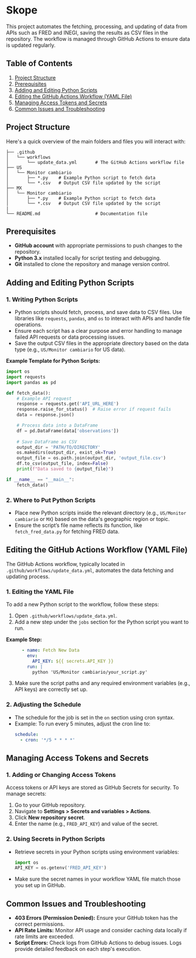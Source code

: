 # Skope

This project automates the fetching, processing, and updating of data from APIs such as FRED and INEGI, saving the results as CSV files in the repository. The workflow is managed through GitHub Actions to ensure data is updated regularly.

## Table of Contents
1. [Project Structure](#project-structure)
2. [Prerequisites](#prerequisites)
3. [Adding and Editing Python Scripts](#adding-and-editing-python-scripts)
4. [Editing the GitHub Actions Workflow (YAML File)](#editing-the-github-actions-workflow-yaml-file)
5. [Managing Access Tokens and Secrets](#managing-access-tokens-and-secrets)
6. [Common Issues and Troubleshooting](#common-issues-and-troubleshooting)

## Project Structure

Here's a quick overview of the main folders and files you will interact with:

```
├── .github
│   └── workflows
│       └── update_data.yml       # The GitHub Actions workflow file
├── US
│   └── Monitor cambiario
│       ├── *.py    # Example Python script to fetch data
│       └── *.csv   # Output CSV file updated by the script
├── MX
│   └── Monitor cambiario
│       ├── *.py    # Example Python script to fetch data
│       └── *.csv   # Output CSV file updated by the script
|
└── README.md                     # Documentation file
```

## Prerequisites

- **GitHub account** with appropriate permissions to push changes to the repository.
- **Python 3.x** installed locally for script testing and debugging.
- **Git** installed to clone the repository and manage version control.

## Adding and Editing Python Scripts

### 1. Writing Python Scripts

- Python scripts should fetch, process, and save data to CSV files. Use libraries like `requests`, `pandas`, and `os` to interact with APIs and handle file operations.
- Ensure each script has a clear purpose and error handling to manage failed API requests or data processing issues.
- Save the output CSV files in the appropriate directory based on the data type (e.g., `US/Monitor cambiario` for US data).

**Example Template for Python Scripts:**

```python
import os
import requests
import pandas as pd

def fetch_data():
    # Example API request
    response = requests.get('API_URL_HERE')
    response.raise_for_status()  # Raise error if request fails
    data = response.json()

    # Process data into a DataFrame
    df = pd.DataFrame(data['observations'])
    
    # Save DataFrame as CSV
    output_dir = 'PATH/TO/DIRECTORY'
    os.makedirs(output_dir, exist_ok=True)
    output_file = os.path.join(output_dir, 'output_file.csv')
    df.to_csv(output_file, index=False)
    print(f"Data saved to {output_file}")

if __name__ == "__main__":
    fetch_data()
```

### 2. Where to Put Python Scripts

- Place new Python scripts inside the relevant directory (e.g., `US/Monitor cambiario` or `MX`) based on the data's geographic region or topic.
- Ensure the script’s file name reflects its function, like `fetch_fred_data.py` for fetching FRED data.

## Editing the GitHub Actions Workflow (YAML File)

The GitHub Actions workflow, typically located in `.github/workflows/update_data.yml`, automates the data fetching and updating process.

### 1. Editing the YAML File

To add a new Python script to the workflow, follow these steps:

1. Open `.github/workflows/update_data.yml`.
2. Add a new step under the `jobs` section for the Python script you want to run.

**Example Step:**

```yaml
      - name: Fetch New Data
        env:
          API_KEY: ${{ secrets.API_KEY }}
        run: |
          python 'US/Monitor cambiario/your_script.py'
```

3. Make sure the script paths and any required environment variables (e.g., API keys) are correctly set up.

### 2. Adjusting the Schedule

- The schedule for the job is set in the `on` section using cron syntax.
- Example: To run every 5 minutes, adjust the cron line to:
  ```yaml
  schedule:
    - cron: '*/5 * * * *'
  ```

## Managing Access Tokens and Secrets

### 1. Adding or Changing Access Tokens

Access tokens or API keys are stored as GitHub Secrets for security. To manage secrets:

1. Go to your GitHub repository.
2. Navigate to **Settings > Secrets and variables > Actions**.
3. Click **New repository secret**.
4. Enter the name (e.g., `FRED_API_KEY`) and value of the secret.

### 2. Using Secrets in Python Scripts

- Retrieve secrets in your Python scripts using environment variables:

  ```python
  import os
  API_KEY = os.getenv('FRED_API_KEY')
  ```

- Make sure the secret names in your workflow YAML file match those you set up in GitHub.

## Common Issues and Troubleshooting

- **403 Errors (Permission Denied):** Ensure your GitHub token has the correct permissions.
- **API Rate Limits:** Monitor API usage and consider caching data locally if rate limits are exceeded.
- **Script Errors:** Check logs from GitHub Actions to debug issues. Logs provide detailed feedback on each step's execution.

